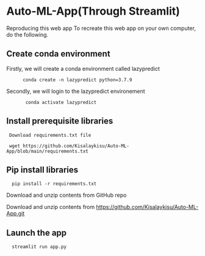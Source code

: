# Auto-ML-App(Through Streamlit)

Reproducing this web app
To recreate this web app on your own computer, do the following.

## Create conda environment
   Firstly, we will create a conda environment called lazypredict

          conda create -n lazypredict python=3.7.9

   Secondly, we will login to the lazypredict environement

           conda activate lazypredict

##  Install prerequisite libraries
     Download requirements.txt file

     wget https://github.com/Kisalaykisu/Auto-ML-App/blob/main/requirements.txt

## Pip install libraries

      pip install -r requirements.txt

Download and unzip contents from GitHub repo

Download and unzip contents from https://github.com/Kisalaykisu/Auto-ML-App.git

## Launch the app

      streamlit run app.py
